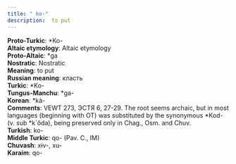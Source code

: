 ```yaml
---
title: " ko-"
description:  to put
---
```


<strong>Proto-Turkic</strong>:  *Ko-<br>
<strong>Altaic etymology</strong>:  Altaic etymology<br>
<strong> Proto-Altaic</strong>:  *ga<br>
<strong>Nostratic</strong>:  Nostratic<br>
<strong>Meaning</strong>:  to put<br>
<strong>Russian meaning</strong>:  класть<br>
<strong>Turkic</strong>:  *Ko-<br>
<strong>Tungus-Manchu</strong>:  *ga-<br>
<strong>Korean</strong>:  *kà-<br>
<strong>Comments</strong>:  VEWT 273, ЭСТЯ 6, 27-29. The root seems archaic, but in most languages (beginning with OT) was substituted by the synonymous *Kod- (v. sub *k`ŏda), being preserved only in Chag., Osm. and Chuv.<br>
<strong>Turkish</strong>:  ko-<br>
<strong>Middle Turkic</strong>:  qo- (Pav. C., IM)<br>
<strong>Chuvash</strong>:  xɨv-, xu-<br>
<strong>Karaim</strong>:  qo-<br>


